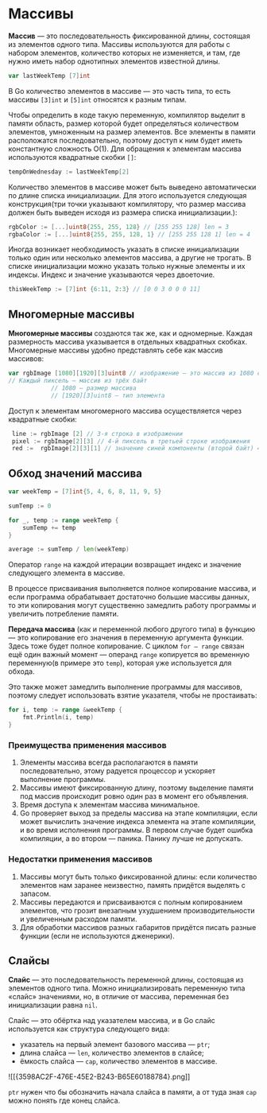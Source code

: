 # Массивы

**Массив** — это последовательность фиксированной длины, состоящая из элементов одного типа. Массивы используются для работы с набором элементов, количество которых не изменяется, и там, где нужно иметь набор однотипных элементов известной длины.

```Go
var lastWeekTemp [7]int
```

В Go количество элементов в массиве — это часть типа, то есть массивы `[3]int` и `[5]int` относятся к разным типам.

Чтобы определить в коде такую переменную, компилятор выделит в памяти область, размер которой будет определяться количеством элементов, умноженным на размер элементов. Все элементы в памяти расположатся последовательно, поэтому доступ к ним будет иметь константную сложность O(1). Для обращения к элементам массива используются квадратные скобки `[]`:

```Go
tempOnWednesday := lastWeekTemp[2] 
```

Количество элементов в массиве может быть выведено автоматически по длине списка инициализации. Для этого используется следующая конструкция(три точки указывают компилятору, что размер массива должен быть выведен исходя из размера списка инициализации.):

```Go
rgbColor := [...]uint8{255, 255, 128} // [255 255 128] len = 3
rgbaColor := [...]uint8{255, 255, 128, 1} // [255 255 128 1] len = 4
```

Иногда возникает необходимость указать в списке инициализации только один или несколько элементов массива, а другие не трогать. В списке инициализации можно указать только нужные элементы и их индексы. Индекс и значение указываются через двоеточие.

```Go
thisWeekTemp := [7]int {6:11, 2:3} // [0 0 3 0 0 0 11]
```

## Многомерные массивы

**Многомерные массивы** создаются так же, как и одномерные. Каждая размерность массива указывается в отдельных квадратных скобках. Многомерные массивы удобно представлять себе как массив массивов:

```Go
var rgbImage [1080][1920][3]uint8 // изображение — это массив из 1080 строк длиной в 1920 пикселей. 
// Каждый пиксель — массив из трёх байт
            // 1080 — размер массива
            // [1920][3]uint8 — тип элемента
```

Доступ к элементам многомерного массива осуществляется через квадратные скобки:

```Go
 line := rgbImage [2] // 3-я строка в изображении
 pixel := rgbImage[2][3] // 4-й пиксель в третьей строке изображения
 red :=  rgbImage[2][3][1] // значение синей компоненты (второй байт) 4-го пикселя в третьей строке изображения
```

## Обход значений массива

```Go
var weekTemp = [7]int{5, 4, 6, 8, 11, 9, 5} 

sumTemp := 0

for _, temp := range weekTemp {
    sumTemp += temp
}

average := sumTemp / len(weekTemp)
```

Оператор `range` на каждой итерации возвращает индекс и значение следующего элемента в массиве.

В процессе присваивания выполняется полное копирование массива, и если программа обрабатывает достаточно большие массивы данных, то эти копирования могут существенно замедлить работу программы и увеличить потребление памяти.

**Передача массива** (как и переменной любого другого типа) в функцию — это копирование его значения в переменную аргумента функции. Здесь тоже будет полное копирование. С циклом `for — range` связан ещё один важный момент — операнд `range` копируется во временную переменную(в примере это `temp`), которая уже используется для обхода.

Это также может замедлить выполнение программы для массивов, поэтому следует использовать взятие указателя, чтобы не простаивать:

```Go
for i, temp := range &weekTemp {
    fmt.Println(i, temp)
} 
```

### Преимущества применения массивов

1. Элементы массива всегда располагаются в памяти последовательно, этому радуется процессор и ускоряет выполнение программы.
2. Массивы имеют фиксированную длину, поэтому выделение памяти под массив происходит ровно один раз в момент его объявления.
3. Время доступа к элементам массива минимальное.
4. Go проверяет выход за пределы массива на этапе компиляции, если может вычислить значение индекса элемента на этапе компиляции, и во время исполнения программы. В первом случае будет ошибка компиляции, а во втором — паника. Панику лучше не допускать.

### Недостатки применения массивов

1. Массивы могут быть только фиксированной длины: если количество элементов нам заранее неизвестно, память придётся выделять с запасом.
2. Массивы передаются и присваиваются с полным копированием элементов, что грозит внезапным ухудшением производительности и увеличенным расходом памяти.
3. Для обработки массивов разных габаритов придётся писать разные функции (если не используются дженерики).

## Слайсы

**Слайс** — это последовательность переменной длины, состоящая из элементов одного типа. Можно инициализировать переменную типа «слайс» значениями, но, в отличие от массива, переменная без инициализации равна `nil`.

Слайс — это обёртка над указателем массива, и в Go слайс используется как структура следующего вида:
- указатель на первый элемент базового массива — `ptr`;
- длина слайса — `len`, количество элементов в слайсе;
- ёмкость слайса — `cap`, количество элементов в массиве.

![[{3598AC2F-476E-45E2-B243-B65E60188784}.png]]

`ptr` нужен что бы обозначить начала слайса в памяти, а от туда зная `cap` можно понять где конец слайса.

